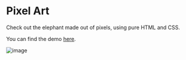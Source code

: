 # Pixel Art

Check out the elephant made out of pixels, using pure HTML and CSS. 

You can find the demo [here](https://ragulmurugesan.github.io/PixelArt). 

![image](https://user-images.githubusercontent.com/32907284/118351273-9d9dce80-b578-11eb-8902-b44ffe149e01.png)
